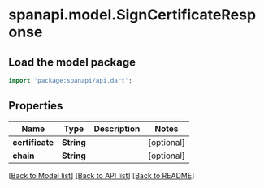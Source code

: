 # spanapi.model.SignCertificateResponse

## Load the model package
```dart
import 'package:spanapi/api.dart';
```

## Properties
Name | Type | Description | Notes
------------ | ------------- | ------------- | -------------
**certificate** | **String** |  | [optional] 
**chain** | **String** |  | [optional] 

[[Back to Model list]](../README.md#documentation-for-models) [[Back to API list]](../README.md#documentation-for-api-endpoints) [[Back to README]](../README.md)


